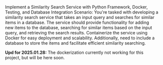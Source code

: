 Implement a Similarity Search Service with Python Framework, Docker, Testing, and Database Integration
Scenario: You're tasked with developing a similarity search service that takes an input query and searches for similar items in a database.
The service should provide functionality for adding new items to the database, searching for similar items based on the input query, and retrieving the search results.
Containerize the service using Docker for easy deployment and scalability. 
Additionally, need to include a database to store the items and facilitate efficient similarity searching.

<b>Upd for 2025.01.28:</b>
The dockerization currently not working for this project, but will be here soon.
